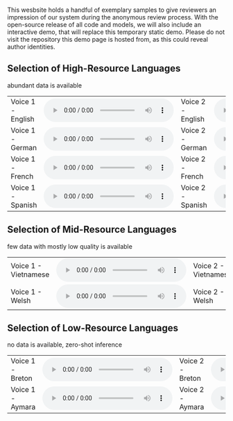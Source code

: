 <img align="center" src="resources/literally_one_white_pixel.png" style="  display: block; margin-left: auto;
margin-right: auto; width: 0%;" />

This wesbsite holds a handful of exemplary samples to give reviewers an impression of our system during the anonymous review process. With the open-source release of all code and models, we will also include an interactive demo, that will replace this temporary static demo. Please do not visit the repository this demo page is hosted from, as this could reveal author identities.

## Selection of High-Resource Languages 
abundant data is available
<html>
    <table style='width: 100%;align="left";'>
        <tr>
            <td>Voice 1 - English</td>
            <td><audio controls="" ><source src="resources/sup/1.wav" type="audio/wav"></audio></td>
            <td>Voice 2 - English</td>
            <td><audio controls="" ><source src="resources/sup/2.wav" type="audio/wav"></audio></td></tr>
        <tr>
            <td>Voice 1 - German</td>
            <td><audio controls="" ><source src="resources/sup/3.wav" type="audio/wav"></audio></td>
            <td>Voice 2 - German</td>
            <td><audio controls="" ><source src="resources/sup/4.wav" type="audio/wav"></audio></td></tr>
        <tr>
            <td>Voice 1 - French</td>
            <td><audio controls="" ><source src="resources/sup/5.wav" type="audio/wav"></audio></td>
            <td>Voice 2 - French</td>
            <td><audio controls="" ><source src="resources/sup/6.wav" type="audio/wav"></audio></td></tr>
        <tr>
            <td>Voice 1 - Spanish</td>
            <td><audio controls="" ><source src="resources/sup/7.wav" type="audio/wav"></audio></td>
            <td>Voice 2 - Spanish</td>
            <td><audio controls="" ><source src="resources/sup/8.wav" type="audio/wav"></audio></td></tr>
    </table>
</html>

## Selection of Mid-Resource Languages 
few data with mostly low quality is available
<html>
    <table style='width: 100%;align="left";'>
        <tr>
            <td>Voice 1 - Vietnamese</td>
            <td><audio controls="" ><source src="resources/sup/9.wav" type="audio/wav"></audio></td>
            <td>Voice 2 - Vietnamese</td>
            <td><audio controls="" ><source src="resources/sup/10.wav" type="audio/wav"></audio></td></tr>
        <tr>
            <td>Voice 1 - Welsh</td>
            <td><audio controls="" ><source src="resources/sup/11.wav" type="audio/wav"></audio></td>
            <td>Voice 2 - Welsh</td>
            <td><audio controls="" ><source src="resources/sup/12.wav" type="audio/wav"></audio></td></tr>
    </table>
</html>


## Selection of Low-Resource Languages 
no data is available, zero-shot inference
<html>
    <table style='width: 100%;align="left";'>
        <tr>
            <td>Voice 1 - Breton</td>
            <td><audio controls="" ><source src="resources/sup/13.wav" type="audio/wav"></audio></td>
            <td>Voice 2 - Breton</td>
            <td><audio controls="" ><source src="resources/sup/14.wav" type="audio/wav"></audio></td></tr>
        <tr>
            <td>Voice 1 - Aymara</td>
            <td><audio controls="" ><source src="resources/sup/15.wav" type="audio/wav"></audio></td>
            <td>Voice 2 - Aymara</td>
            <td><audio controls="" ><source src="resources/sup/16.wav" type="audio/wav"></audio></td></tr>
    </table>

</html>

